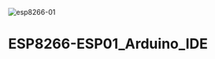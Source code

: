 ![esp8266-01](https://user-images.githubusercontent.com/64606605/112042725-2172a600-8b48-11eb-8de0-817172c1120c.JPG)
# ESP8266-ESP01_Arduino_IDE
